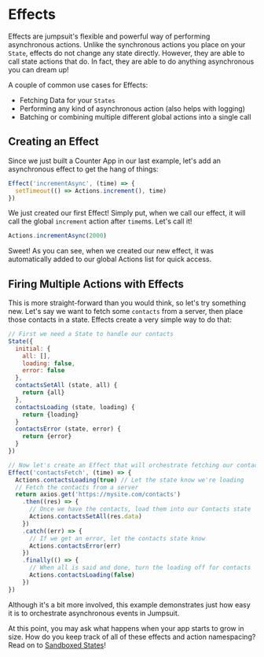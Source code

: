 # Effects

Effects are jumpsuit's flexible and powerful way of performing asynchronous actions. Unlike the synchronous actions you place on your `State`, effects do not change any state directly.  However, they are able to call state actions that do.  In fact, they are able to do anything asynchronous you can dream up!

A couple of common use cases for Effects:
- Fetching Data for your `States`
- Performing any kind of asynchronous action (also helps with logging)
- Batching or combining multiple different global actions into a single call

## Creating an Effect
Since we just built a Counter App in our last example, let's add an asynchronous effect to get the hang of things:
```javascript
Effect('incrementAsync', (time) => {
  setTimeout(() => Actions.increment(), time)
})
```

We just created our first Effect! Simply put, when we call our effect, it will call the global `increment` action after `time`ms. Let's call it!

```javascript
Actions.incrementAsync(2000)
```

Sweet! As you can see, when we created our new effect, it was automatically added to our global Actions list for quick access.

## Firing Multiple Actions with Effects
This is more straight-forward than you would think, so let's try something new. Let's say we want to fetch some `contacts` from a server, then place those contacts in a state. Effects create a very simple way to do that:

```javascript
// First we need a State to handle our contacts
State({
  initial: {
    all: [],
    loading: false,
    error: false
  },
  contactsSetAll (state, all) {
    return {all}
  },
  contactsLoading (state, loading) {
    return {loading}
  }
  contactsError (state, error) {
    return {error}
  }
})

// Now let's create an Effect that will orchestrate fetching our contacts
Effect('contactsFetch', (time) => {
  Actions.contactsLoading(true) // Let the state know we're loading
  // Fetch the contacts from a server
  return axios.get('https://mysite.com/contacts')
    .then((res) => {
      // Once we have the contacts, load them into our Contacts state
      Actions.contactsSetAll(res.data)
    })
    .catch((err) => {
      // If we get an error, let the contacts state know
      Actions.contactsError(err)
    })
    .finally(() => {
      // When all is said and done, turn the loading off for contacts
      Actions.contactsLoading(false)
    })
})
```

Although it's a bit more involved, this example demonstrates just how easy it is to orchestrate asynchronous events in Jumpsuit.

At this point, you may ask what happens when your app starts to grow in size. How do you keep track of all of these effects and action namespacing? Read on to [Sandboxed States](/docs/sandboxed-states.md)!
